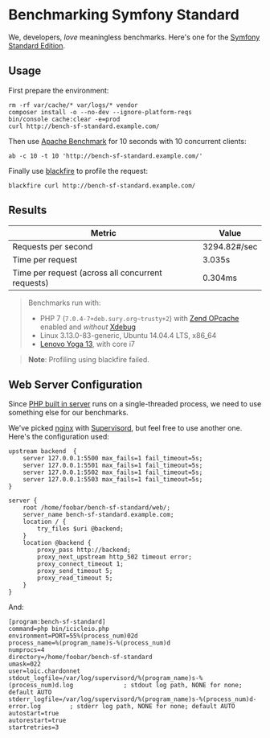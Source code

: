# Benchmarking Symfony Standard

We, developers, *love* meaningless benchmarks.
Here's one for the [Symfony Standard Edition](https://github.com/symfony/symfony-standard).

## Usage

First prepare the environment:

    rm -rf var/cache/* var/logs/* vendor
    composer install -o --no-dev --ignore-platform-reqs
    bin/console cache:clear -e=prod
    curl http://bench-sf-standard.example.com/

Then use [Apache Benchmark](https://httpd.apache.org/docs/2.2/programs/ab.html)
for 10 seconds with 10 concurrent clients:

    ab -c 10 -t 10 'http://bench-sf-standard.example.com/'

Finally use [blackfire](https://blackfire.io/) to profile the request:

    blackfire curl http://bench-sf-standard.example.com/

## Results

| Metric                                            | Value        |
|---------------------------------------------------|--------------|
| Requests per second                               | 3294.82#/sec |
| Time per request                                  |    3.035s    |
| Time per request (across all concurrent requests) |    0.304ms   |

> Benchmarks run with:
>
> * PHP 7 (`7.0.4-7+deb.sury.org~trusty+2`)
>   with [Zend OPcache](http://php.net/manual/en/book.opcache.php) enabled
>   and *without* [Xdebug](https://xdebug.org/)
> * Linux 3.13.0-83-generic, Ubuntu 14.04.4 LTS, x86_64
> * [Lenovo Yoga 13](http://shop.lenovo.com/il/en/laptops/lenovo/yoga/yoga-13/#tab-tech_specs), with core i7

> **Note**: Profiling using blackfire failed.

## Web Server Configuration

Since [PHP built in server](http://php.net/manual/en/features.commandline.webserver.php)
runs on a single-threaded process, we need to use something else for our benchmarks.

We've picked [nginx](https://www.nginx.com/) with [Supervisord](http://supervisord.org/),
but feel free to use another one. Here's the configuration used:

```
upstream backend  {
    server 127.0.0.1:5500 max_fails=1 fail_timeout=5s;
    server 127.0.0.1:5501 max_fails=1 fail_timeout=5s;
    server 127.0.0.1:5502 max_fails=1 fail_timeout=5s;
    server 127.0.0.1:5503 max_fails=1 fail_timeout=5s;
}

server {
    root /home/foobar/bench-sf-standard/web/;
    server_name bench-sf-standard.example.com;
    location / {
        try_files $uri @backend;
    }
    location @backend {
        proxy_pass http://backend;
        proxy_next_upstream http_502 timeout error;
        proxy_connect_timeout 1;
        proxy_send_timeout 5;
        proxy_read_timeout 5;
    }
}
```

And:

```
[program:bench-sf-standard]
command=php bin/icicleio.php
environment=PORT=55%(process_num)02d
process_name=%(program_name)s-%(process_num)d
numprocs=4
directory=/home/foobar/bench-sf-standard
umask=022
user=loic.chardonnet
stdout_logfile=/var/log/supervisord/%(program_name)s-%(process_num)d.log              ; stdout log path, NONE for none; default AUTO
stderr_logfile=/var/log/supervisord/%(program_name)s-%(process_num)d-error.log        ; stderr log path, NONE for none; default AUTO
autostart=true
autorestart=true
startretries=3
```
